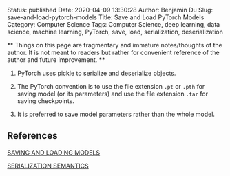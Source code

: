 Status: published
Date: 2020-04-09 13:30:28
Author: Benjamin Du
Slug: save-and-load-pytorch-models
Title: Save and Load PyTorch Models
Category: Computer Science
Tags: Computer Science, deep learning, data science, machine learning, PyTorch, save, load, serialization, deserialization

**
Things on this page are fragmentary and immature notes/thoughts of the author.
It is not meant to readers but rather for convenient reference of the author and future improvement.
**

1. PyTorch uses pickle to serialize and deserialize objects.

2. The PyTorch convention is 
    to use the file extension `.pt` or `.pth` for saving model (or its parameters)
    and use the file extension `.tar` for saving checkpoints.

3. It is preferred to save model parameters rather than the whole model.

## References

[SAVING AND LOADING MODELS](https://pytorch.org/tutorials/beginner/saving_loading_models.html)

[SERIALIZATION SEMANTICS](https://pytorch.org/docs/master/notes/serialization.html)